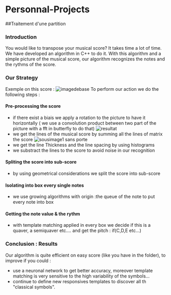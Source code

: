 # Personnal-Projects

##Traitement d'une partition

### Introduction
You would like to transpose your musical score? It takes time a lot of time. We have developed an algorithm in C++ to do it. With this algorithm and a simple picture of the musical score, our algorithm recognizes the notes and the rythms of the score. 

### Our Strategy 
Exemple on this score :
![imagedebase](https://cloud.githubusercontent.com/assets/22492839/20073374/4a06019a-a52c-11e6-9a69-3666511e7969.jpg)
To perform our action we do the following steps : 

#### Pre-processing the score
- if there exist a biais we apply a rotation to the picture to have it horizontally ( we use a convolution product between two part of the picture with a fft in butterfly to do that)
![resultat](https://cloud.githubusercontent.com/assets/22492839/20073398/6e401fd2-a52c-11e6-99b0-0f1ccb221589.png)
- we get the lines of the musical score by summing all the lines of matrix the score
![sousimage1 sans porte](https://cloud.githubusercontent.com/assets/22492839/20073399/6e40e502-a52c-11e6-859d-c92d120bf63c.jpg)
- we get the line Thickness and the line spacing by using histograms
- we substract the lines to the score to avoid noise in our recognition

#### Spliting the score into sub-score
- by using geometrical considerations we split the score into sub-score

#### Isolating into box every single notes
- we use growing algorithms with origin :the queue of the note to put every note into box

#### Getting the note value & the rythm
- with template matching applied in every box we decide if this is a quaver, a semiquaver etc.... and get the pitch : if(C,D,E etc...)

### Conclusion : Results
Our algorithm is quite efficient on easy score (like you have in the folder), to improve if you could :
- use a neuronal network to get better accuracy, moreover template matching is very sensitive to the high variability of the symbols...
- continue to define new responsives templates to discover all th "classical symbols".
